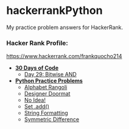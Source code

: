 # hackerrankPython

My practice problem answers for HackerRank.

### Hacker Rank Profile:

https://www.hackerrank.com/frankquocho214

- **[30 Days of Code](30-Days-of-Code)**
  * [Day 29: Bitwise AND](30-Days-of-Code/day-29-bitwise-and)
- **[Python Practice Problems](Practice-Problems)**
  * [Alphabet Rangoli](Practice-Problems/alphabet-rangoli)
  * [Designer Doormat](Practice-Problems/designer-doormat)
  * [No Idea!](Practice-Problems/no-idea!)
  * [Set .add()](Practice-Problems/set-.add())
  * [String Formatting](Practice-Problems/string-formatting)
  * [Symmetric Difference](Practice-Problems/symmetric-difference)

